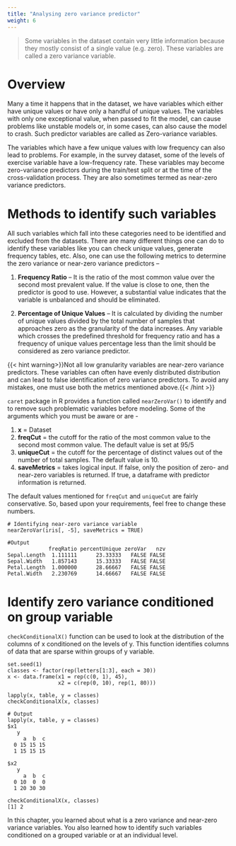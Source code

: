 ```yaml
---
title: "Analysing zero variance predictor"
weight: 6
---
```


> Some variables in the dataset contain very little information because they mostly consist of a single value (e.g. zero). These variables are called a zero variance variable.

# Overview
Many a time it happens that in the dataset, we have variables which either have unique values or have only a handful of unique values. The variables with only one exceptional value, when passed to fit the model, can cause problems like unstable models or, in some cases, can also cause the model to crash. Such predictor variables are called as Zero-variance variables.

The variables which have a few unique values with low frequency can also lead to problems. For example, in the survey dataset, some of the levels of exercise variable have a low-frequency rate. These variables may become zero-variance predictors during the train/test split or at the time of the cross-validation process. They are also sometimes termed as near-zero variance predictors.

# Methods to identify such variables
All such variables which fall into these categories need to be identified and excluded from the datasets. There are many different things one can do to identify these variables like you can check unique values, generate frequency tables, etc. Also, one can use the following metrics to determine the zero variance or near-zero variance predictors –

1. **Frequency Ratio** – It is the ratio of the most common value over the second most prevalent value. If the value is close to one, then the predictor is good to use. However, a substantial value indicates that the variable is unbalanced and should be eliminated.

2. **Percentage of Unique Values** – It is calculated by dividing the number of unique values divided by the total number of samples that approaches zero as the granularity of the data increases.
Any variable which crosses the predefined threshold for frequency ratio and has a frequency of unique values percentage less than the limit should be considered as zero variance predictor.

{{< hint warning>}}Not all low granularity variables are near-zero variance predictors. These variables can often have evenly distributed distribution and can lead to false identification of zero variance predictors. To avoid any mistakes, one must use both the metrics mentioned above.{{< /hint >}}


`caret` package in R provides a function called `nearZeroVar()` to identify and to remove such problematic variables before modeling. Some of the arguments which you must be aware or are -

1. **x** = Dataset
2. **freqCut** = the cutoff for the ratio of the most common value to the second most common value. The default value is set at 95/5
3. **uniqueCut** = the cutoff for the percentage of distinct values out of the number of total samples. The default value is 10.
4. **saveMetrics** = takes logical input. If false, only the position of zero- and near-zero variables is returned. If true, a dataframe with predictor information is returned.<br>

The default values mentioned for `freqCut` and `uniqueCut` are fairly conservative. So, based upon your requirements, feel free to change these numbers.

```
# Identifying near-zero variance variable
nearZeroVar(iris[, -5], saveMetrics = TRUE)
```
```
#Output
             freqRatio percentUnique zeroVar   nzv
Sepal.Length  1.111111      23.33333   FALSE FALSE
Sepal.Width   1.857143      15.33333   FALSE FALSE
Petal.Length  1.000000      28.66667   FALSE FALSE
Petal.Width   2.230769      14.66667   FALSE FALSE
```
# Identify zero variance conditioned on group variable
`checkConditionalX()` function can be used to look at the distribution of the columns of x conditioned on the levels of y. This function identifies columns of data that are sparse within groups of y variable.

```
set.seed(1)
classes <- factor(rep(letters[1:3], each = 30))
x <- data.frame(x1 = rep(c(0, 1), 45),
                x2 = c(rep(0, 10), rep(1, 80)))

lapply(x, table, y = classes)
checkConditionalX(x, classes)
```

```
# Output
lapply(x, table, y = classes)
$x1
   y
     a  b  c
  0 15 15 15
  1 15 15 15

$x2
   y
     a  b  c
  0 10  0  0
  1 20 30 30

checkConditionalX(x, classes)
[1] 2
```

In this chapter, you learned about what is a zero variance and near-zero variance variables. You also learned how to identify such variables conditioned on a grouped variable or at an individual level.
